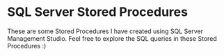 # SQL Server Stored Procedures

These are some Stored Procedures I have created using SQL Server Management Studio. Feel free to explore the SQL queries in these Stored Procedures :)
